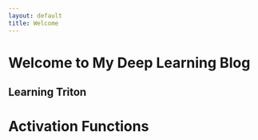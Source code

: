 ```yaml
---
layout: default
title: Welcome
---
```

# Welcome to My Deep Learning Blog

## Learning Triton

# Activation Functions
